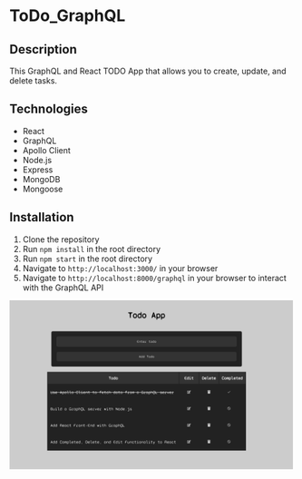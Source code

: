 # ToDo_GraphQL
 
## Description

This GraphQL and React TODO App that allows you to create, update, and delete tasks. 

## Technologies

- React
- GraphQL
- Apollo Client
- Node.js
- Express
- MongoDB
- Mongoose

## Installation

1. Clone the repository
2. Run `npm install` in the root directory
3. Run `npm start` in the root directory
4. Navigate to `http://localhost:3000/` in your browser
5. Navigate to `http://localhost:8000/graphql` in your browser to interact with the GraphQL API

<img src="TODO.png" alt="todo" width="500"/>

